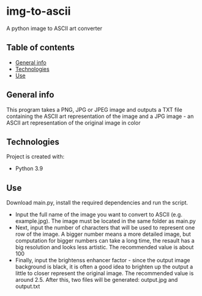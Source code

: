 # img-to-ascii
A python image to ASCII art converter
## Table of contents
* [General info](#general-info)
* [Technologies](#technologies)
* [Use](#use)
## General info
This program takes a PNG, JPG or JPEG image and outputs a TXT file containing the ASCII art representation of the image and a JPG image - an ASCII art representation of the original image in color
## Technologies
Project is created with:
* Python 3.9
## Use
Download main.py, install the required dependencies and run the script.
* Input the full name of the image you want to convert to ASCII (e.g. example.jpg). The image must be located in the same folder as main.py
* Next, input the number of characters that will be used to represent one row of the image. A bigger number means a more detailed image, but computation for bigger numbers can take a long time, the resault has a big resolution and looks less artistic. The recommended value is about 100
* Finally, input the brightenss enhancer factor - since the output image background is black, it is often a good idea to brighten up the output a little to closer represent the original image. The recommended value is around 2.5.
After this, two files will be generated: output.jpg and output.txt

